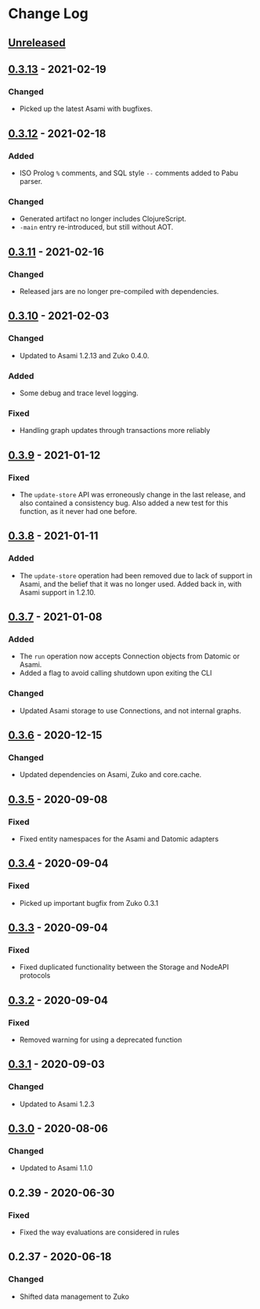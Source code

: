 # Change Log

## [Unreleased]

## [0.3.13] - 2021-02-19
### Changed
- Picked up the latest Asami with bugfixes.

## [0.3.12] - 2021-02-18
### Added
- ISO Prolog `%` comments, and SQL style `--` comments added to Pabu parser.

### Changed
- Generated artifact no longer includes ClojureScript.
- `-main` entry re-introduced, but still without AOT.

## [0.3.11] - 2021-02-16
### Changed
- Released jars are no longer pre-compiled with dependencies.

## [0.3.10] - 2021-02-03
### Changed
- Updated to Asami 1.2.13 and Zuko 0.4.0.

### Added
- Some debug and trace level logging.

### Fixed
- Handling graph updates through transactions more reliably

## [0.3.9] - 2021-01-12
### Fixed
- The `update-store` API was erroneously change in the last release, and also contained a consistency bug.
  Also added a new test for this function, as it never had one before.

## [0.3.8] - 2021-01-11
### Added
- The `update-store` operation had been removed due to lack of support in Asami,
  and the belief that it was no longer used. Added back in, with Asami support in 1.2.10.

## [0.3.7] - 2021-01-08
### Added
- The `run` operation now accepts Connection objects from Datomic or Asami.
- Added a flag to avoid calling shutdown upon exiting the CLI

### Changed
- Updated Asami storage to use Connections, and not internal graphs.

## [0.3.6] - 2020-12-15
### Changed
- Updated dependencies on Asami, Zuko and core.cache.

## [0.3.5] - 2020-09-08
### Fixed
- Fixed entity namespaces for the Asami and Datomic adapters

## [0.3.4] - 2020-09-04
### Fixed
- Picked up important bugfix from Zuko 0.3.1

## [0.3.3] - 2020-09-04
### Fixed
- Fixed duplicated functionality between the Storage and NodeAPI protocols

## [0.3.2] - 2020-09-04
### Fixed
- Removed warning for using a deprecated function

## [0.3.1] - 2020-09-03
### Changed
- Updated to Asami 1.2.3


## [0.3.0] - 2020-08-06
### Changed
- Updated to Asami 1.1.0

## 0.2.39 - 2020-06-30
### Fixed
- Fixed the way evaluations are considered in rules

## 0.2.37 - 2020-06-18
### Changed
- Shifted data management to Zuko

[Unreleased]: https://github.com/threatgrid/naga/compare/0.3.13...HEAD
[0.3.13]: https://github.com/threatgrid/naga/compare/0.3.12...0.3.13
[0.3.12]: https://github.com/threatgrid/naga/compare/0.3.11...0.3.12
[0.3.11]: https://github.com/threatgrid/naga/compare/0.3.10...0.3.11
[0.3.10]: https://github.com/threatgrid/naga/compare/0.3.9...0.3.10
[0.3.9]: https://github.com/threatgrid/naga/compare/0.3.8...0.3.9
[0.3.8]: https://github.com/threatgrid/naga/compare/0.3.7...0.3.8
[0.3.7]: https://github.com/threatgrid/naga/compare/0.3.6...0.3.7
[0.3.6]: https://github.com/threatgrid/naga/compare/0.3.5...0.3.6
[0.3.5]: https://github.com/threatgrid/naga/compare/0.3.4...0.3.5
[0.3.4]: https://github.com/threatgrid/naga/compare/0.3.3...0.3.4
[0.3.3]: https://github.com/threatgrid/naga/compare/0.3.2...0.3.3
[0.3.2]: https://github.com/threatgrid/naga/compare/0.3.1...0.3.2
[0.3.1]: https://github.com/threatgrid/naga/compare/0.3.0...0.3.1
[0.3.0]: https://github.com/threatgrid/naga/compare/0.3.0...0.3.0
